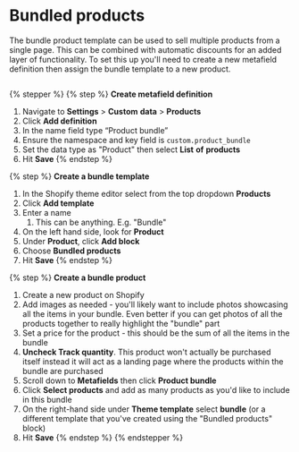 # Bundled products

The bundle product template can be used to sell multiple products from a single page. This can be combined with automatic discounts for an added layer of functionality. To set this up you'll need to create a new metafield definition then assign the bundle template to a new product.

<figure><img src="https://downloads.intercomcdn.com/i/o/1199127570/6f61db4dbc02e91d09e286df/CleanShot+2024-09-30+at+16_52_17%402x.png?expires=1744682400&#x26;signature=70c912d9873f8d8e939d68c0a6f1ed1be610960c00c418497443ff59ccc57cca&#x26;req=dSEuH8h8moRYWfMW1HO4zfR48YsnIvPzChhoeb370%2Bvco%2Bgw9qRtQNn8DSCG%0A9N%2FcIqN%2FrkbflJuCsfQ%3D%0A" alt=""><figcaption></figcaption></figure>

{% stepper %}
{% step %}
**Create metafield definition**

1. Navigate to **Settings** > **Custom** **data** > **Products**
2. Click **Add definition**
3. In the name field type “Product bundle”
4. Ensure the namespace and key field is `custom.product_bundle`
5. Set the data type as "Product" then select **List** **of** **products**
6. Hit **Save**
{% endstep %}

{% step %}
**Create a bundle template**

1. In the Shopify theme editor select from the top dropdown **Products**
2. Click **Add template**
3. Enter a name
   1. This can be anything. E.g. "Bundle"
4. On the left hand side, look for **Product**
5. Under **Product**, click **Add block**
6. Choose **Bundled products**
7. Hit **Save**
{% endstep %}

{% step %}
**Create a bundle product**

1. Create a new product on Shopify
2. Add images as needed - you'll likely want to include photos showcasing all the items in your bundle. Even better if you can get photos of all the products together to really highlight the "bundle" part
3. Set a price for the product - this should be the sum of all the items in the bundle
4. **Uncheck Track quantity**. This product won't actually be purchased itself instead it will act as a landing page where the products within the bundle are purchased
5. Scroll down to **Metafields** then click **Product bundle**
6. Click **Select products** and add as many products as you'd like to include in this bundle
7. On the right-hand side under **Theme template** select **bundle** (or a different template that you've created using the "Bundled products" block)
8. Hit **Save**
{% endstep %}
{% endstepper %}
